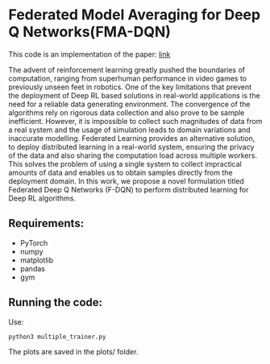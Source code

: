 # Federated Model Averaging for Deep Q Networks(FMA-DQN)

This code is an implementation of the paper: [link](https://drive.google.com/file/d/1SWuLjwYBPQK6pSuEtjSCgo2plYMscRpX/view?usp=sharing)

The advent of reinforcement learning greatly pushed the boundaries of computation, ranging from superhuman performance in video games to previously unseen feet in robotics. One of the key limitations that prevent the deployment of Deep RL based solutions in real-world applications is the need for a reliable data generating environment. The convergence of the algorithms rely on rigorous data collection and also prove to be sample inefficient. However, it is impossible to collect such magnitudes of data from a real system and the usage of simulation leads to domain variations and inaccurate modelling. Federated Learning provides an alternative solution, to deploy distributed learning in a real-world system, ensuring the privacy of the data and also sharing the computation load across multiple workers. This solves the problem of using a single system to collect impractical amounts of data and enables us to obtain samples directly from the deployment domain. In this work, we propose a novel formulation titled Federated Deep Q Networks (F-DQN) to perform distributed learning for Deep RL algorithms.

## Requirements:
* PyTorch
* numpy
* matplotlib
* pandas
* gym

## Running the code:
Use:

`python3 multiple_trainer.py`

The plots are saved in the plots/ folder.






